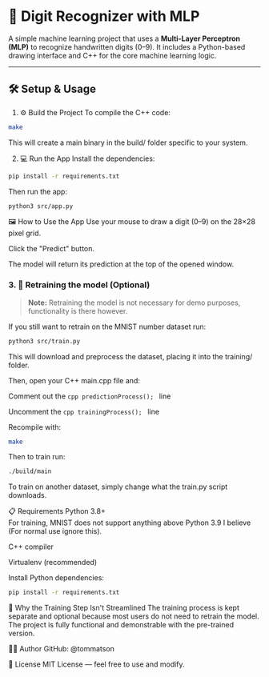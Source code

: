 # 🧠 Digit Recognizer with MLP

A simple machine learning project that uses a **Multi-Layer Perceptron (MLP)** to recognize handwritten digits (0–9). It includes a Python-based drawing interface and C++ for the core machine learning logic.

---

## 🛠 Setup & Usage


1. ⚙️ Build the Project
To compile the C++ code:

```bash
make
```
This will create a main binary in the build/ folder specific to your system.

2. 💻 Run the App
Install the dependencies:

```bash
pip install -r requirements.txt
```
Then run the app:

```bash
python3 src/app.py
```
🖼 How to Use the App
Use your mouse to draw a digit (0–9) on the 28×28 pixel grid.

Click the "Predict" button.

The model will return its prediction at the top of the opened window.

### 3. 🧪 Retraining the model (Optional)

> **Note:** Retraining the model is not necessary for demo purposes, functionality is there however.

If you still want to retrain on the MNIST number dataset run:

```bash
python3 src/train.py
```
This will download and preprocess the dataset, placing it into the training/ folder.

Then, open your C++ main.cpp file and:

Comment out the ```cpp predictionProcess(); ``` line

Uncomment the ```cpp trainingProcess(); ``` line

Recompile with:

```bash
make
```
Then to train run: 
```bash
./build/main
```
To train on another dataset, simply change what the train.py script downloads.

📋 Requirements
Python 3.8+  
For training, MNIST does not support anything above Python 3.9 I believe (For normal use ignore this).

C++ compiler

Virtualenv (recommended)

Install Python dependencies:

```bash
pip install -r requirements.txt
```
🤔 Why the Training Step Isn't Streamlined
The training process is kept separate and optional because most users do not need to retrain the model. The project is fully functional and demonstrable with the pre-trained version.

🧑‍💻 Author
GitHub: @tommatson

📃 License
MIT License — feel free to use and modify.
